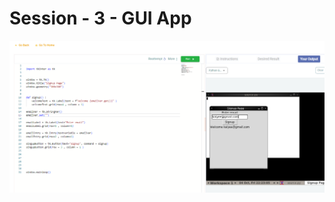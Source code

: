# Session - 3 - GUI App

![image.png](Session%20-%203%20-%20GUI%20App%201150703a2fbe80bdb8a1e2dea1b6933a/image.png)
